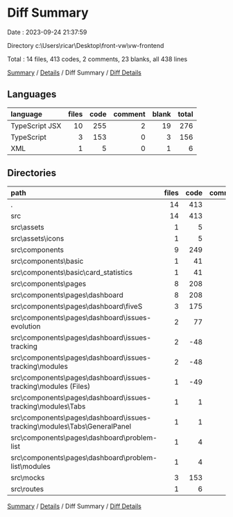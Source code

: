 # Diff Summary

Date : 2023-09-24 21:37:59

Directory c:\\Users\\ricar\\Desktop\\front-vw\\vw-frontend

Total : 14 files,  413 codes, 2 comments, 23 blanks, all 438 lines

[Summary](results.md) / [Details](details.md) / Diff Summary / [Diff Details](diff-details.md)

## Languages
| language | files | code | comment | blank | total |
| :--- | ---: | ---: | ---: | ---: | ---: |
| TypeScript JSX | 10 | 255 | 2 | 19 | 276 |
| TypeScript | 3 | 153 | 0 | 3 | 156 |
| XML | 1 | 5 | 0 | 1 | 6 |

## Directories
| path | files | code | comment | blank | total |
| :--- | ---: | ---: | ---: | ---: | ---: |
| . | 14 | 413 | 2 | 23 | 438 |
| src | 14 | 413 | 2 | 23 | 438 |
| src\\assets | 1 | 5 | 0 | 1 | 6 |
| src\\assets\\icons | 1 | 5 | 0 | 1 | 6 |
| src\\components | 9 | 249 | 2 | 19 | 270 |
| src\\components\\basic | 1 | 41 | 0 | 3 | 44 |
| src\\components\\basic\\card_statistics | 1 | 41 | 0 | 3 | 44 |
| src\\components\\pages | 8 | 208 | 2 | 16 | 226 |
| src\\components\\pages\\dashboard | 8 | 208 | 2 | 16 | 226 |
| src\\components\\pages\\dashboard\\fiveS | 3 | 175 | 2 | 15 | 192 |
| src\\components\\pages\\dashboard\\issues-evolution | 2 | 77 | 0 | 5 | 82 |
| src\\components\\pages\\dashboard\\issues-tracking | 2 | -48 | 0 | -4 | -52 |
| src\\components\\pages\\dashboard\\issues-tracking\\modules | 2 | -48 | 0 | -4 | -52 |
| src\\components\\pages\\dashboard\\issues-tracking\\modules (Files) | 1 | -49 | 0 | -4 | -53 |
| src\\components\\pages\\dashboard\\issues-tracking\\modules\\Tabs | 1 | 1 | 0 | 0 | 1 |
| src\\components\\pages\\dashboard\\issues-tracking\\modules\\Tabs\\GeneralPanel | 1 | 1 | 0 | 0 | 1 |
| src\\components\\pages\\dashboard\\problem-list | 1 | 4 | 0 | 0 | 4 |
| src\\components\\pages\\dashboard\\problem-list\\modules | 1 | 4 | 0 | 0 | 4 |
| src\\mocks | 3 | 153 | 0 | 3 | 156 |
| src\\routes | 1 | 6 | 0 | 0 | 6 |

[Summary](results.md) / [Details](details.md) / Diff Summary / [Diff Details](diff-details.md)